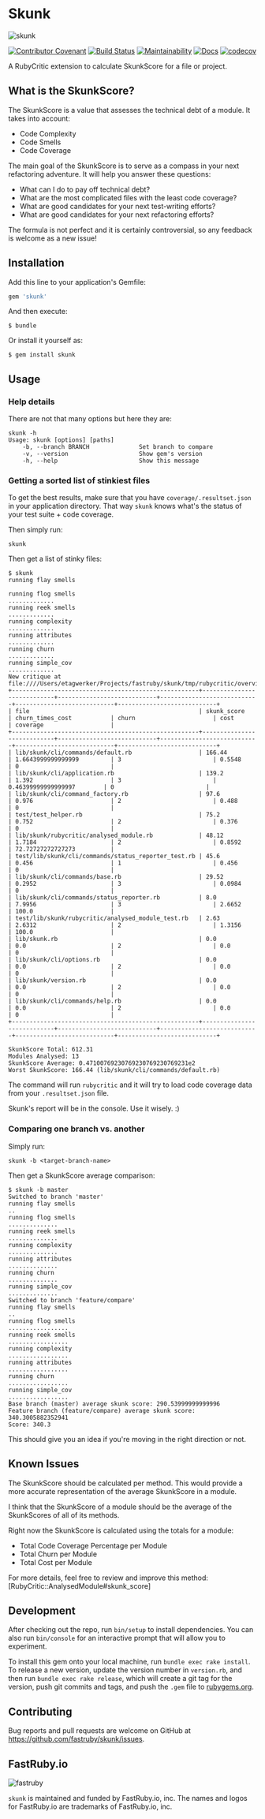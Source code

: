 # Skunk

![skunk](https://github.com/fastruby/skunk/raw/master/logo.png)


[![Contributor Covenant](https://img.shields.io/badge/Contributor%20Covenant-v1.4%20adopted-ff69b4.svg)](CODE_OF_CONDUCT.md) [![Build Status](https://travis-ci.org/fastruby/skunk.svg?branch=master)](https://travis-ci.org/fastruby/skunk) [![Maintainability](https://api.codeclimate.com/v1/badges/3e33d701ced16eee2420/maintainability)](https://codeclimate.com/github/fastruby/skunk/maintainability) [![Docs](http://img.shields.io/badge/yard-docs-blue.svg)](http://rubydoc.info/gems/skunk) [![codecov](https://codecov.io/gh/fastruby/skunk/branch/master/graph/badge.svg)](https://codecov.io/gh/fastruby/skunk)

A RubyCritic extension to calculate SkunkScore for a file or project.

## What is the SkunkScore?

The SkunkScore is a value that assesses the technical debt of a module. It takes
into account:

- Code Complexity
- Code Smells
- Code Coverage

The main goal of the SkunkScore is to serve as a compass in your next
refactoring adventure. It will help you answer these questions:

- What can I do to pay off technical debt?
- What are the most complicated files with the least code coverage?
- What are good candidates for your next test-writing efforts?
- What are good candidates for your next refactoring efforts?

The formula is not perfect and it is certainly controversial, so any feedback is
welcome as a new issue!

## Installation

Add this line to your application's Gemfile:

```ruby
gem 'skunk'
```

And then execute:

    $ bundle

Or install it yourself as:

    $ gem install skunk

## Usage

### Help details

There are not that many options but here they are:

```
skunk -h
Usage: skunk [options] [paths]
    -b, --branch BRANCH              Set branch to compare
    -v, --version                    Show gem's version
    -h, --help                       Show this message
```

### Getting a sorted list of stinkiest files

To get the best results, make sure that you have `coverage/.resultset.json` in
your application directory. That way `skunk` knows what's the status of your
test suite + code coverage.

Then simply run:

```
skunk
```

Then get a list of stinky files:

```
$ skunk
running flay smells

running flog smells
.............
running reek smells
.............
running complexity
.............
running attributes
.............
running churn
.............
running simple_cov
.............
New critique at file:////Users/etagwerker/Projects/fastruby/skunk/tmp/rubycritic/overview.html
+-----------------------------------------------------+----------------------------+----------------------------+----------------------------+----------------------------+----------------------------+
| file                                                | skunk_score                | churn_times_cost           | churn                      | cost                       | coverage                   |
+-----------------------------------------------------+----------------------------+----------------------------+----------------------------+----------------------------+----------------------------+
| lib/skunk/cli/commands/default.rb                   | 166.44                     | 1.6643999999999999         | 3                          | 0.5548                     | 0                          |
| lib/skunk/cli/application.rb                        | 139.2                      | 1.392                      | 3                          | 0.46399999999999997        | 0                          |
| lib/skunk/cli/command_factory.rb                    | 97.6                       | 0.976                      | 2                          | 0.488                      | 0                          |
| test/test_helper.rb                                 | 75.2                       | 0.752                      | 2                          | 0.376                      | 0                          |
| lib/skunk/rubycritic/analysed_module.rb             | 48.12                      | 1.7184                     | 2                          | 0.8592                     | 72.72727272727273          |
| test/lib/skunk/cli/commands/status_reporter_test.rb | 45.6                       | 0.456                      | 1                          | 0.456                      | 0                          |
| lib/skunk/cli/commands/base.rb                      | 29.52                      | 0.2952                     | 3                          | 0.0984                     | 0                          |
| lib/skunk/cli/commands/status_reporter.rb           | 8.0                        | 7.9956                     | 3                          | 2.6652                     | 100.0                      |
| test/lib/skunk/rubycritic/analysed_module_test.rb   | 2.63                       | 2.6312                     | 2                          | 1.3156                     | 100.0                      |
| lib/skunk.rb                                        | 0.0                        | 0.0                        | 2                          | 0.0                        | 0                          |
| lib/skunk/cli/options.rb                            | 0.0                        | 0.0                        | 2                          | 0.0                        | 0                          |
| lib/skunk/version.rb                                | 0.0                        | 0.0                        | 2                          | 0.0                        | 0                          |
| lib/skunk/cli/commands/help.rb                      | 0.0                        | 0.0                        | 2                          | 0.0                        | 0                          |
+-----------------------------------------------------+----------------------------+----------------------------+----------------------------+----------------------------+----------------------------+

SkunkScore Total: 612.31
Modules Analysed: 13
SkunkScore Average: 0.47100769230769230769230769231e2
Worst SkunkScore: 166.44 (lib/skunk/cli/commands/default.rb)
```

The command will run `rubycritic` and it will try to load code coverage data
from your `.resultset.json` file.

Skunk's report will be in the console. Use it wisely. :)

### Comparing one branch vs. another

Simply run:

```
skunk -b <target-branch-name>
```

Then get a SkunkScore average comparison:

```
$ skunk -b master
Switched to branch 'master'
running flay smells
..
running flog smells
..............
running reek smells
..............
running complexity
..............
running attributes
..............
running churn
..............
running simple_cov
..............
Switched to branch 'feature/compare'
running flay smells
..
running flog smells
.................
running reek smells
.................
running complexity
.................
running attributes
.................
running churn
.................
running simple_cov
.................
Base branch (master) average skunk score: 290.53999999999996
Feature branch (feature/compare) average skunk score: 340.3005882352941
Score: 340.3
```

This should give you an idea if you're moving in the right direction or not.

## Known Issues

The SkunkScore should be calculated per method. This would provide a more accurate
representation of the average SkunkScore in a module.

I think that the SkunkScore of a module should be the average of the SkunkScores of
all of its methods.

Right now the SkunkScore is calculated using the totals for a module:

- Total Code Coverage Percentage per Module
- Total Churn per Module
- Total Cost per Module

For more details, feel free to review and improve this method: [RubyCritic::AnalysedModule#skunk_score]

## Development

After checking out the repo, run `bin/setup` to install dependencies. You can also run `bin/console` for an interactive prompt that will allow you to experiment.

To install this gem onto your local machine, run `bundle exec rake install`. To release a new version, update the version number in `version.rb`, and then run `bundle exec rake release`, which will create a git tag for the version, push git commits and tags, and push the `.gem` file to [rubygems.org](https://rubygems.org).

## Contributing

Bug reports and pull requests are welcome on GitHub at https://github.com/fastruby/skunk/issues.

## FastRuby.io

![fastruby](https://github.com/fastruby/skunk/raw/master/fastruby-logo.png)

`skunk` is maintained and funded by FastRuby.io, inc. The names and logos for FastRuby.io are trademarks of FastRuby.io, inc.
